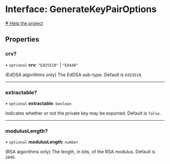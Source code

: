 # Interface: GenerateKeyPairOptions

[💗 Help the project](https://github.com/sponsors/panva)

## Properties

### crv?

• `optional` **crv**: `"Ed25519"` \| `"Ed448"`

(EdDSA algorithms only) The EdDSA sub-type. Default is `Ed25519`.

***

### extractable?

• `optional` **extractable**: `boolean`

Indicates whether or not the private key may be exported. Default is `false`.

***

### modulusLength?

• `optional` **modulusLength**: `number`

(RSA algorithms only) The length, in bits, of the RSA modulus. Default is `2048`.
